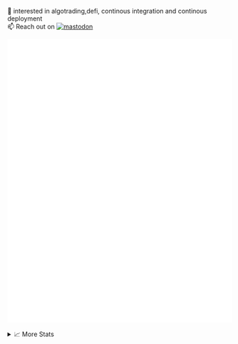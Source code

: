 👀 interested in algotrading,defi, continous integration and continous deployment <br>
📫 Reach out on [![mastodon](https://badgen.net/badge/icon/mastodon/purple?icon=mastodon&label)](@MrAniki@mastodon.social) 
<br>

![Metrics](/github-metrics.svg)

<details>
<summary>📈 More Stats</summary>
  
![Metrics](/metrics.plugin.habits.facts.svg)
  
![](http://github-profile-summary-cards.vercel.app/api/cards/profile-details?username=mraniki&theme=dracula) 

![](http://github-profile-summary-cards.vercel.app/api/cards/repos-per-language?username=mraniki&theme=dracula) 
![](http://github-profile-summary-cards.vercel.app/api/cards/most-commit-language?username=mraniki&theme=dracula)

</details>
